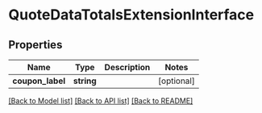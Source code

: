 # QuoteDataTotalsExtensionInterface

## Properties
Name | Type | Description | Notes
------------ | ------------- | ------------- | -------------
**coupon_label** | **string** |  | [optional] 

[[Back to Model list]](../../README.md#documentation-for-models) [[Back to API list]](../../README.md#documentation-for-api-endpoints) [[Back to README]](../../README.md)

